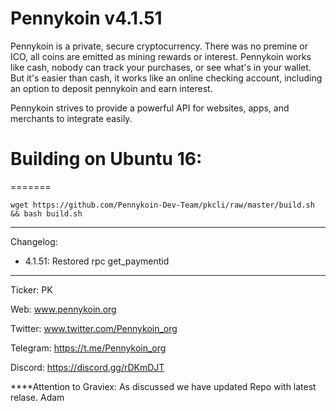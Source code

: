 Pennykoin v4.1.51
===

   Pennykoin is a private, secure cryptocurrency. There was no premine or ICO, all coins are emitted as mining rewards or interest.  Pennykoin works like cash, nobody can track your purchases, or see what's in your wallet. But it's easier than cash, it works like an online checking account, including an option to deposit pennykoin and earn interest.
   
   Pennykoin strives to provide a powerful API for websites, apps, and merchants to integrate easily. 
 
 
# Building on Ubuntu 16:
=======

    wget https://github.com/Pennykoin-Dev-Team/pkcli/raw/master/build.sh && bash build.sh

---

Changelog: 
* 4.1.51: Restored rpc get_paymentid

---

Ticker: PK

Web: www.pennykoin.org

Twitter: www.twitter.com/Pennykoin_org

Telegram: https://t.me/Pennykoin_org

Discord: https://discord.gg/rDKmDJT
   


****Attention to Graviex: As discussed we have updated Repo with latest relase. Adam
